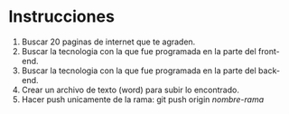 # Instrucciones      
1. Buscar 20 paginas de internet que te agraden.
2. Buscar la tecnologia con la que fue programada en la parte del front-end.
3. Buscar la tecnologia con la que fue programada en la parte del back-end.
4. Crear un archivo de texto (word) para subir lo encontrado.
5. Hacer push unicamente de la rama: git push origin *nombre-rama*